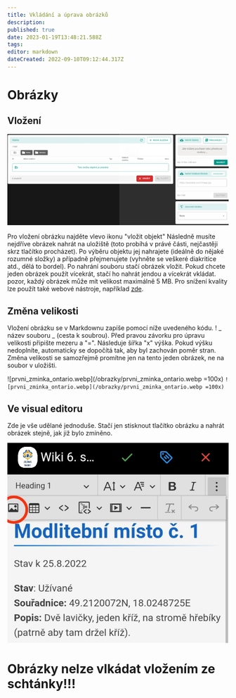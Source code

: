 ```yaml
---
title: Vkládání a úprava obrázků
description: 
published: true
date: 2023-01-19T13:48:21.588Z
tags: 
editor: markdown
dateCreated: 2022-09-10T09:12:44.317Z
---
```


# Obrázky

## Vložení

![navod.png](/obrazky/navod.png)

Pro vložení obrázku najděte vlevo ikonu "vložit objekt" Následně musíte nejdříve obrázek nahrát na uložiště (toto probíhá v právé části, nejčastěji skrz tlačítko procházet). Po výběru objektu jej nahrajete (ideálně do nějaké rozumné složky) a případně přejmenujete (vyhněte se veškeré diakritice atd., dělá to bordel).
Po nahrání souboru stačí obrázek vložit. 
Pokud chcete jeden obrázek použít vícekrát, stačí ho nahrát jendou a vícekrát vkládat.
pozor, každý obrázek může mít velikost maximálně 5 MB. Pro snížení kvality lze použít také webové nástroje, například <a href=https://www.img2go.com/compress-image>zde</a>.




## Změna velikosti

Vložení obrázku se v Markdownu zapíše pomocí níže uvedeného kódu.
! _ název souboru _ (cesta k soubrou). 
Před pravou závorku pro úpravu velikosti připište mezeru a "=". Následuje šířka "x" výška. Pokud výšku nedoplníte, automaticky se dopočítá tak, aby byl zachován poměr stran. Změna velikosti se samozřejmě promítne jen na tento jeden obrázek, ne na soubor v uložišti.

![prvni_zminka_ontario.webp](/obrazky/prvni_zminka_ontario.webp =100x)
`![prvni_zminka_ontario.webp](/obrazky/prvni_zminka_ontario.webp =100x)`

## Ve visual editoru
Zde je vše udělané jednoduše. Stačí jen stisknout tlačítko obrázku a nahrát obrázek stejně, jak již bylo zmíněno.

![img_20230119_143922.jpg](/img_20230119_143922.jpg)

# Obrázky nelze vlkádat vložením ze schtánky!!!